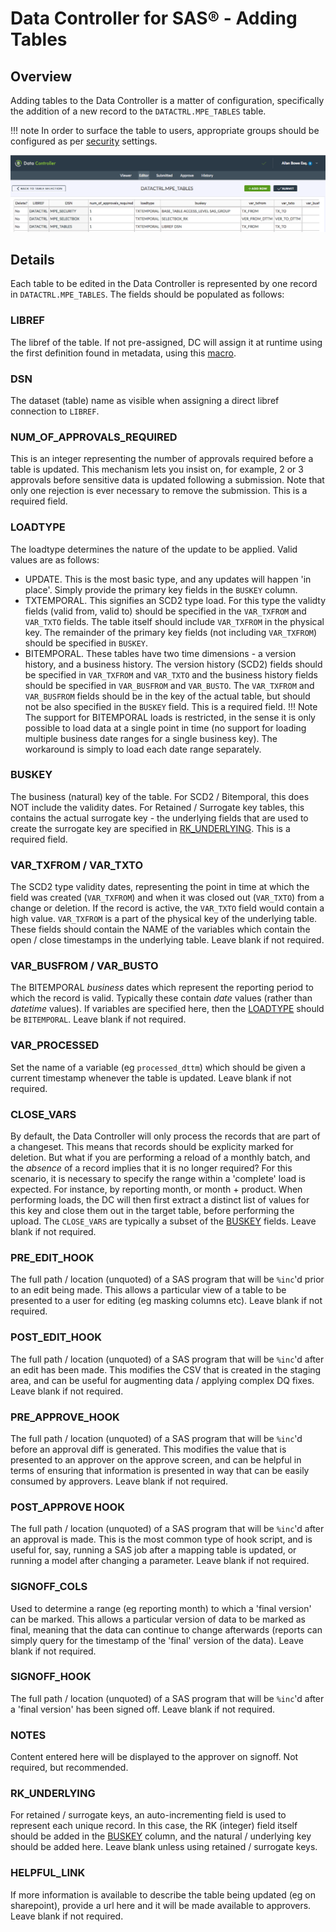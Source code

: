 # Data Controller for SAS® - Adding Tables

## Overview
Adding tables to the Data Controller is a matter of configuration, specifically the addition of a new record to the `DATACTRL.MPE_TABLES` table.

!!! note
    In order to surface the table to users, appropriate groups should be configured as per [security](dcc-security.md) settings.

![screenshot](img/configtable.png)

## Details

Each table to be edited in the Data Controller is represented by one record in `DATACTRL.MPE_TABLES`.  The fields should be populated as follows:

### LIBREF
The libref of the table.  If not pre-assigned, DC will assign it at runtime using the first definition found in metadata, using this [macro](https://github.com/Boemska/macrocore/blob/master/meta/mm_assigndirectlib.sas).

### DSN
The dataset (table) name as visible when assigning a direct libref connection to `LIBREF`.

### NUM_OF_APPROVALS_REQUIRED
This is an integer representing the number of approvals required before a table is updated.  This mechanism lets you insist on, for example, 2 or 3 approvals before sensitive data is updated following a submission.  Note that only one rejection is ever necessary to remove the submission.
This is a required field.

### LOADTYPE
The loadtype determines the nature of the update to be applied.  Valid values are as follows:

 - UPDATE.  This is the most basic type, and any updates will happen 'in place'.  Simply provide the primary key fields in the `BUSKEY` column.
 - TXTEMPORAL.  This signifies an SCD2 type load.  For this type the validty fields (valid from, valid to) should be specified in the `VAR_TXFROM` and `VAR_TXTO` fields.  The table itself should include `VAR_TXFROM` in the physical key.  The remainder of the primary key fields (not including `VAR_TXFROM`) should be specified in `BUSKEY`.
 - BITEMPORAL.  These tables have two time dimensions - a version history, and a business history.  The version history (SCD2) fields should be specified in `VAR_TXFROM` and `VAR_TXTO` and the business history fields should be specified in `VAR_BUSFROM` and `VAR_BUSTO`.  The `VAR_TXFROM` and `VAR_BUSFROM` fields should be in the key of the actual table, but should not be also specified in the `BUSKEY` field.
This is a required field.
!!! Note
    The support for BITEMPORAL loads is restricted, in the sense it is only possible to load data at a single point in time (no support for loading multiple business date ranges for a single business key).  The workaround is simply to load each date range separately.

### BUSKEY
The business (natural) key of the table.  For SCD2 / Bitemporal, this does NOT include the validity dates.  For Retained / Surrogate key tables, this contains the actual surrogate key - the underlying fields that are used to create the surrogate key are specified in [RK_UNDERLYING](#rk_underlying).
This is a required field.

### VAR_TXFROM / VAR_TXTO
The SCD2 type validity dates, representing the point in time at which the field was created (`VAR_TXFROM`) and when it was closed out (`VAR_TXTO`) from a change or deletion.  If the record is active, the `VAR_TXTO` field would contain a high value.  `VAR_TXFROM` is a part of the physical key of the underlying table.
These fields should contain the NAME of the variables which contain the open / close timestamps in the underlying table.
Leave blank if not required.

### VAR_BUSFROM / VAR_BUSTO
The BITEMPORAL _business_ dates which represent the reporting period to which the record is valid.  Typically these contain _date_ values (rather than _datetime_ values).  If variables are specified here, then the [LOADTYPE](#loadtype) should be `BITEMPORAL`.
Leave blank if not required.

### VAR_PROCESSED
Set the name of a variable (eg `processed_dttm`) which should be given a current timestamp whenever the table is updated.
Leave blank if not required.

### CLOSE_VARS
By default, the Data Controller will only process the records that are part of a changeset.  This means that records should be explicity marked for deletion.  But what if you are performing a reload of a monthly batch, and the _absence_ of a record implies that it is no longer required?  For this scenario, it is necessary to specify the range within a 'complete' load is expected.  For instance, by reporting month, or month + product.  When performing loads, the DC will then first extract a distinct list of values for this key and close them out in the target table, before performing the upload.  The `CLOSE_VARS` are typically a subset of the [BUSKEY](#buskey) fields.
Leave blank if not required.

### PRE_EDIT_HOOK
The full path / location (unquoted) of a SAS program that will be `%inc`'d prior to an edit being made.  This allows a particular view of a table to be presented to a user for editing (eg masking columns etc).
Leave blank if not required.

### POST_EDIT_HOOK
The full path / location (unquoted) of a SAS program that will be `%inc`'d after an edit has been made.  This modifies the CSV that is created in the staging area, and can be useful for augmenting data / applying complex DQ fixes.
Leave blank if not required.

### PRE_APPROVE_HOOK
The full path / location (unquoted) of a SAS program that will be `%inc`'d before an approval diff is generated.  This modifies the value that is presented to an approver on the approve screen, and can be helpful in terms of ensuring that information is presented in way that can be easily consumed by approvers.
Leave blank if not required.

### POST_APPROVE HOOK
The full path / location (unquoted) of a SAS program that will be `%inc`'d after an approval is made.  This is the most common type of hook script, and is useful for, say, running a SAS job after a mapping table is updated, or running a model after changing a parameter.
Leave blank if not required.

### SIGNOFF_COLS
Used to determine a range (eg reporting month) to which a 'final version' can be marked.  This allows a particular version of data to be marked as final, meaning that the data can continue to change afterwards (reports can simply query for the timestamp of the 'final' version of the data).
Leave blank if not required.

### SIGNOFF_HOOK
The full path / location (unquoted) of a SAS program that will be `%inc`'d after a 'final version' has been signed off.
Leave blank if not required.

### NOTES
Content entered here will be displayed to the approver on signoff.
Not required, but recommended.

### RK_UNDERLYING
For retained / surrogate keys, an auto-incrementing field is used to represent each unique record.  In this case, the RK (integer) field itself should be added in the [BUSKEY](#buskey) column, and the natural / underlying key should be added here.
Leave blank unless using retained / surrogate keys.

### HELPFUL_LINK
If more information is available to describe the table being updated (eg on sharepoint), provide a url here and it will be made available to approvers.
Leave blank if not required.
